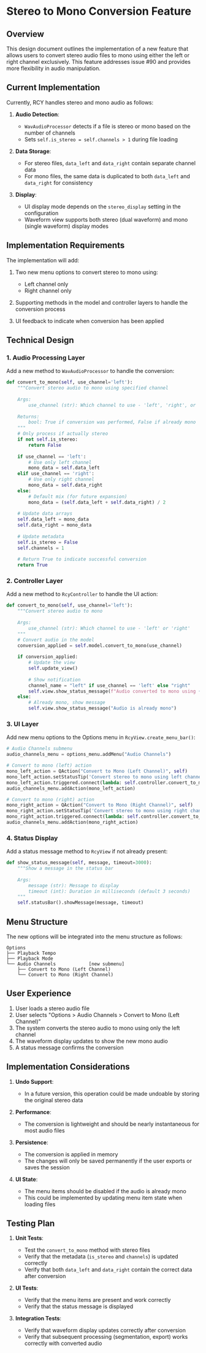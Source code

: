 # Stereo to Mono Conversion Feature

## Overview

This design document outlines the implementation of a new feature that allows users to convert stereo audio files to mono using either the left or right channel exclusively. This feature addresses issue #90 and provides more flexibility in audio manipulation.

## Current Implementation

Currently, RCY handles stereo and mono audio as follows:

1. **Audio Detection**:
   - `WavAudioProcessor` detects if a file is stereo or mono based on the number of channels
   - Sets `self.is_stereo = self.channels > 1` during file loading

2. **Data Storage**:
   - For stereo files, `data_left` and `data_right` contain separate channel data
   - For mono files, the same data is duplicated to both `data_left` and `data_right` for consistency

3. **Display**:
   - UI display mode depends on the `stereo_display` setting in the configuration
   - Waveform view supports both stereo (dual waveform) and mono (single waveform) display modes

## Implementation Requirements

The implementation will add:

1. Two new menu options to convert stereo to mono using:
   - Left channel only
   - Right channel only

2. Supporting methods in the model and controller layers to handle the conversion process

3. UI feedback to indicate when conversion has been applied

## Technical Design

### 1. Audio Processing Layer

Add a new method to `WavAudioProcessor` to handle the conversion:

```python
def convert_to_mono(self, use_channel='left'):
    """Convert stereo audio to mono using specified channel
    
    Args:
        use_channel (str): Which channel to use - 'left', 'right', or 'mix'
        
    Returns:
        bool: True if conversion was performed, False if already mono
    """
    # Only process if actually stereo
    if not self.is_stereo:
        return False
        
    if use_channel == 'left':
        # Use only left channel
        mono_data = self.data_left
    elif use_channel == 'right':
        # Use only right channel
        mono_data = self.data_right
    else:
        # Default mix (for future expansion)
        mono_data = (self.data_left + self.data_right) / 2
        
    # Update data arrays
    self.data_left = mono_data
    self.data_right = mono_data
    
    # Update metadata
    self.is_stereo = False
    self.channels = 1
    
    # Return True to indicate successful conversion
    return True
```

### 2. Controller Layer

Add a new method to `RcyController` to handle the UI action:

```python
def convert_to_mono(self, use_channel='left'):
    """Convert stereo audio to mono
    
    Args:
        use_channel (str): Which channel to use - 'left' or 'right'
    """
    # Convert audio in the model
    conversion_applied = self.model.convert_to_mono(use_channel)
    
    if conversion_applied:
        # Update the view
        self.update_view()
        
        # Show notification
        channel_name = "left" if use_channel == 'left' else "right"
        self.view.show_status_message(f"Audio converted to mono using {channel_name} channel")
    else:
        # Already mono, show message
        self.view.show_status_message("Audio is already mono")
```

### 3. UI Layer

Add new menu options to the Options menu in `RcyView.create_menu_bar()`:

```python
# Audio Channels submenu
audio_channels_menu = options_menu.addMenu("Audio Channels")

# Convert to mono (left) action
mono_left_action = QAction("Convert to Mono (Left Channel)", self)
mono_left_action.setStatusTip('Convert stereo to mono using left channel only')
mono_left_action.triggered.connect(lambda: self.controller.convert_to_mono('left'))
audio_channels_menu.addAction(mono_left_action)

# Convert to mono (right) action
mono_right_action = QAction("Convert to Mono (Right Channel)", self)
mono_right_action.setStatusTip('Convert stereo to mono using right channel only')
mono_right_action.triggered.connect(lambda: self.controller.convert_to_mono('right'))
audio_channels_menu.addAction(mono_right_action)
```

### 4. Status Display

Add a status message method to `RcyView` if not already present:

```python
def show_status_message(self, message, timeout=3000):
    """Show a message in the status bar
    
    Args:
        message (str): Message to display
        timeout (int): Duration in milliseconds (default 3 seconds)
    """
    self.statusBar().showMessage(message, timeout)
```

## Menu Structure

The new options will be integrated into the menu structure as follows:

```
Options
├── Playback Tempo
├── Playback Mode
└── Audio Channels            [new submenu]
    ├── Convert to Mono (Left Channel)
    └── Convert to Mono (Right Channel)
```

## User Experience

1. User loads a stereo audio file
2. User selects "Options > Audio Channels > Convert to Mono (Left Channel)"
3. The system converts the stereo audio to mono using only the left channel
4. The waveform display updates to show the new mono audio
5. A status message confirms the conversion

## Implementation Considerations

1. **Undo Support**:
   - In a future version, this operation could be made undoable by storing the original stereo data

2. **Performance**:
   - The conversion is lightweight and should be nearly instantaneous for most audio files

3. **Persistence**:
   - The conversion is applied in memory
   - The changes will only be saved permanently if the user exports or saves the session

4. **UI State**:
   - The menu items should be disabled if the audio is already mono
   - This could be implemented by updating menu item state when loading files

## Testing Plan

1. **Unit Tests**:
   - Test the `convert_to_mono` method with stereo files
   - Verify that the metadata (`is_stereo` and `channels`) is updated correctly
   - Verify that both `data_left` and `data_right` contain the correct data after conversion

2. **UI Tests**:
   - Verify that the menu items are present and work correctly
   - Verify that the status message is displayed

3. **Integration Tests**:
   - Verify that waveform display updates correctly after conversion
   - Verify that subsequent processing (segmentation, export) works correctly with converted audio